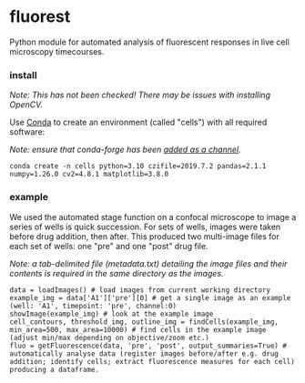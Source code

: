 # fluorest
Python module for automated analysis of fluorescent responses in live cell microscopy timecourses.

### install
_Note: This has not been checked! There may be issues with installing OpenCV._

Use [Conda](https://conda.io/projects/conda/en/latest/user-guide/getting-started.html#managing-python) to create an environment (called "cells") with all required software:

_Note: ensure that conda-forge has been [added as a channel](https://conda-forge.org/docs/user/introduction.html)._
```
conda create -n cells python=3.10 czifile=2019.7.2 pandas=2.1.1 numpy=1.26.0 cv2=4.8.1 matplotlib=3.8.0
```
### example
We used the automated stage function on a confocal microscope to image a series of wells is quick succession. For sets of wells, images were taken before drug addition, then after. This produced two multi-image files for each set of wells: one "pre" and one "post" drug file.

_Note: a tab-delimited file (metadata.txt) detailing the image files and their contents is required in the same directory as the images._
```
data = loadImages() # load images from current working directory
example_img = data['A1']['pre'][0] # get a single image as an example (well: 'A1', timepoint: 'pre', channel:0)
showImage(example_img) # look at the example image
cell_contours, threshold_img, outline_img = findCells(example_img, min_area=500, max_area=10000) # find cells in the example image (adjust min/max depending on objective/zoom etc.)
fluo = getFluorescence(data, 'pre', 'post', output_summaries=True) # automatically analyse data (register images before/after e.g. drug addition; identify cells; extract fluorescence measures for each cell) producing a dataframe. 
```
